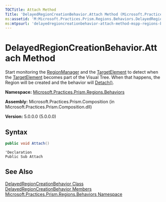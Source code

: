 ```yaml
---
TOCTitle: Attach Method
Title: 'DelayedRegionCreationBehavior.Attach Method (Microsoft.Practices.Prism.Regions.Behaviors)'
ms:assetid: 'M:Microsoft.Practices.Prism.Regions.Behaviors.DelayedRegionCreationBehavior.Attach'
ms:mtpsurl: 'delayedregioncreationbehavior-attach-method-mspp-regions-behaviors.md'
---
```


# DelayedRegionCreationBehavior.Attach Method

Start monitoring the [RegionManager](/patterns-practices/reference/regionmanager-class-mspp-regions) and the [TargetElement](/patterns-practices/reference/delayedregioncreationbehavior-targetelement-property-mspp-regions-behaviors) to detect when the [TargetElement](/patterns-practices/reference/delayedregioncreationbehavior-targetelement-property-mspp-regions-behaviors) becomes part of the Visual Tree. When that happens, the Region will be created and the behavior will [Detach()](/patterns-practices/reference/delayedregioncreationbehavior-detach-method-mspp-regions-behaviors).

**Namespace:** [Microsoft.Practices.Prism.Regions.Behaviors](/patterns-practices/reference/mspp-regions-behaviors-namespace)

**Assembly:** Microsoft.Practices.Prism.Composition (in Microsoft.Practices.Prism.Composition.dll)

**Version:** 5.0.0.0 (5.0.0.0)

## Syntax
```C#
public void Attach()
```

```VB
'Declaration
Public Sub Attach
```
## See Also

[DelayedRegionCreationBehavior Class](/patterns-practices/reference/delayedregioncreationbehavior-class-mspp-regions-behaviors)<br/>
[DelayedRegionCreationBehavior Members](/patterns-practices/reference/delayedregioncreationbehavior-members-mspp-regions-behaviors)<br/>
[Microsoft.Practices.Prism.Regions.Behaviors Namespace](/patterns-practices/reference/mspp-regions-behaviors-namespace)<br/>